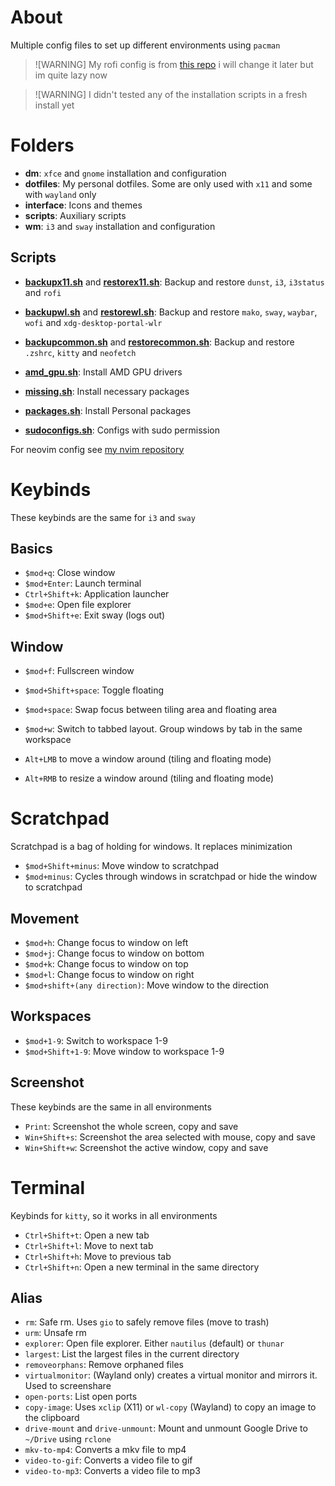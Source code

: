 # About
Multiple config files to set up different environments using `pacman`

>![WARNING] My rofi config is from [this repo](https://github.com/sayoohnara/bspwm-dots)
> i will change it later but im quite lazy now

>![WARNING] I didn't tested any of the installation scripts in a fresh install yet

# Folders
- **dm**: `xfce` and `gnome` installation and configuration
- **dotfiles**: My personal dotfiles. Some are only used with `x11` and some with `wayland` only
- **interface**: Icons and themes
- **scripts**: Auxiliary scripts
- **wm**: `i3` and `sway` installation and configuration

## Scripts
- **[backupx11.sh](dotfiles/backupx11.sh)** and **[restorex11.sh](dotfiles/restorex11.sh)**: Backup and restore `dunst`, `i3`, `i3status` and `rofi`
- **[backupwl.sh](dotfiles/backupwl.sh)** and **[restorewl.sh](dotfiles/restorewl.sh)**: Backup and restore `mako`, `sway`, `waybar`, `wofi` and `xdg-desktop-portal-wlr`
- **[backupcommon.sh](dotfiles/backupcommon.sh)** and **[restorecommon.sh](dotfiles/restorecommon.sh)**: Backup and restore `.zshrc`, `kitty` and `neofetch`

- **[amd_gpu.sh](scripts/amd_gpu.sh)**: Install AMD GPU drivers
- **[missing.sh](scripts/missing.sh)**: Install necessary packages
- **[packages.sh](scripts/packages.sh)**: Install Personal packages
- **[sudoconfigs.sh](scripts/sudoconfigs.sh)**: Configs with sudo permission

For neovim config see [my nvim repository](https://github.com/vaaako/nvim)

# Keybinds
These keybinds are the same for `i3` and `sway`

## Basics
- `$mod+q`: Close window
- `$mod+Enter`: Launch terminal
- `Ctrl+Shift+k`: Application launcher
- `$mod+e`: Open file explorer
- `$mod+Shift+e`: Exit sway (logs out)

## Window
- `$mod+f`: Fullscreen window
- `$mod+Shift+space`: Toggle floating
- `$mod+space`: Swap focus between tiling area and floating area
- `$mod+w`: Switch to tabbed layout. Group windows by tab in the same workspace

- `Alt+LMB` to move a window around (tiling and floating mode)
- `Alt+RMB` to resize a window around (tiling and floating mode)

# Scratchpad
Scratchpad is a bag of holding for windows. It replaces minimization

- `$mod+Shift+minus`: Move window to scratchpad
- `$mod+minus`: Cycles through windows in scratchpad or hide the window to scratchpad

## Movement
- `$mod+h`: Change focus to window on left
- `$mod+j`: Change focus to window on bottom
- `$mod+k`: Change focus to window on top
- `$mod+l`: Change focus to window on right
- `$mod+shift+(any direction)`: Move window to the direction

## Workspaces
- `$mod+1-9`: Switch to workspace 1-9
- `$mod+Shift+1-9`: Move window to workspace 1-9

## Screenshot
These keybinds are the same in all environments

- `Print`: Screenshot the whole screen, copy and save
- `Win+Shift+s`: Screenshot the area selected with mouse, copy and save
- `Win+Shift+w`: Screenshot the active window, copy and save

# Terminal
Keybinds for `kitty`, so it works in all environments

- `Ctrl+Shift+t`: Open a new tab
- `Ctrl+Shift+l`: Move to next tab
- `Ctrl+Shift+h`: Move to previous tab
- `Ctrl+Shift+n`: Open a new terminal in the same directory

## Alias
- `rm`: Safe rm. Uses `gio` to safely remove files (move to trash)
- `urm`: Unsafe rm
- `explorer`: Open file explorer. Either `nautilus` (default) or `thunar`
- `largest`: List the largest files in the current directory
- `removeorphans`: Remove orphaned files
- `virtualmonitor`: (Wayland only) creates a virtual monitor and mirrors it. Used to screenshare
- `open-ports`: List open ports
- `copy-image`: Uses `xclip` (X11) or `wl-copy` (Wayland) to copy an image to the clipboard
- `drive-mount` and `drive-unmount`: Mount and unmount Google Drive to `~/Drive` using `rclone`
- `mkv-to-mp4`: Converts a mkv file to mp4
- `video-to-gif`: Converts a video file to gif
- `video-to-mp3`: Converts a video file to mp3

